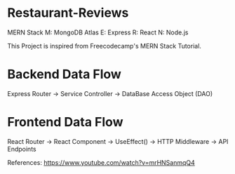 # Restaurant-Reviews
MERN Stack
M: MongoDB Atlas
E: Express
R: React
N: Node.js


This Project is inspired from Freecodecamp's MERN Stack Tutorial.

# Backend Data Flow

Express Router -> Service Controller -> DataBase Access Object (DAO)

# Frontend Data Flow

React Router -> React Component -> UseEffect() -> HTTP Middleware -> API Endpoints

References: https://www.youtube.com/watch?v=mrHNSanmqQ4
